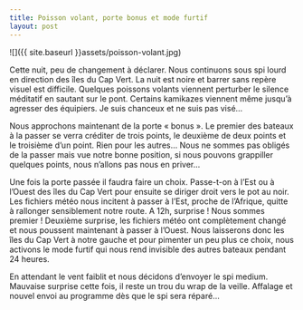 ```yaml
---
title: Poisson volant, porte bonus et mode furtif
layout: post
---
```


![]({{ site.baseurl }}assets/poisson-volant.jpg)

Cette nuit, peu de changement à déclarer. Nous continuons sous spi lourd en direction des îles du Cap Vert.
La nuit est noire et barrer sans repère visuel est difficile. Quelques poissons volants viennent perturber le silence méditatif en sautant sur le pont. Certains kamikazes viennent même jusqu’à agresser des équipiers. Je suis chanceux et ne suis pas visé…

Nous approchons maintenant de la porte « bonus ». Le premier des bateaux à la passer se verra créditer de trois points, le deuxième de deux points et le troisième d’un point. Rien pour les autres… Nous ne sommes pas obligés de la passer mais vue notre bonne position, si nous pouvons grappiller quelques points, nous n’allons pas nous en priver…

Une fois la porte passée il faudra faire un choix. Passe-t-on à l’Est ou à l’Ouest des îles du Cap Vert pour ensuite se diriger droit vers le pot au noir. Les fichiers météo nous incitent à passer à l’Est, proche de l’Afrique, quitte à rallonger sensiblement notre route.
A 12h, surprise ! Nous sommes premier ! Deuxième surprise, les fichiers météo ont complètement changé et nous poussent maintenant à passer à l’Ouest. Nous laisserons donc les îles du Cap Vert à notre gauche et pour pimenter un peu plus ce choix, nous activons le mode furtif qui nous rend invisible des autres bateaux pendant 24 heures.

En attendant le vent faiblit et nous décidons d’envoyer le spi medium. Mauvaise surprise cette fois, il reste un trou du wrap de la veille. Affalage et nouvel envoi au programme dès que le spi sera réparé…
